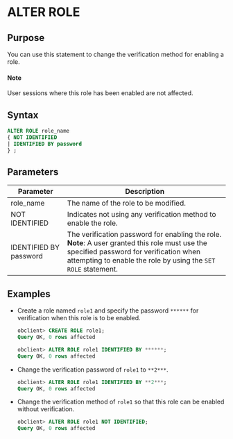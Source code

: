 # ALTER ROLE

## Purpose

You can use this statement to change the verification method for enabling a role.

  <main id="notice" type='explain'>
    <h4>Note</h4>
    <p>User sessions where this role has been enabled are not affected. </p>
  </main>

## Syntax

```sql
ALTER ROLE role_name
{ NOT IDENTIFIED
| IDENTIFIED BY password
} ;
```

## Parameters

| Parameter | Description |
|------------------------|----------------------------------------------------------------------------------------------|
| role_name | The name of the role to be modified.  |
| NOT IDENTIFIED | Indicates not using any verification method to enable the role.  |
| IDENTIFIED BY password | The verification password for enabling the role.<br>  **Note**: A user granted this role must use the specified password for verification when attempting to enable the role by using the `SET ROLE` statement.  |

## Examples

* Create a role named `role1` and specify the password `******` for verification when this role is to be enabled.

   ```sql
   obclient> CREATE ROLE role1;
   Query OK, 0 rows affected

   obclient> ALTER ROLE role1 IDENTIFIED BY ******;
   Query OK, 0 rows affected
   ```

* Change the verification password of `role1` to `**2***`.

   ```sql
   obclient> ALTER ROLE role1 IDENTIFIED BY **2***;
   Query OK, 0 rows affected
   ```

* Change the verification method of `role1` so that this role can be enabled without verification.

   ```sql
   obclient> ALTER ROLE role1 NOT IDENTIFIED;
   Query OK, 0 rows affected
   ```
